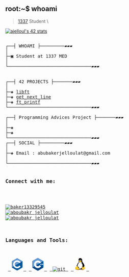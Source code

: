 ## root:~$ whoami

>  [1337](https://1337.ma/en/) Student \



<a href="https://github.com/oakoudad/badge42">
  <img src="https://badge.mediaplus.ma/binary/ajelloul" alt="ajelloul's 42 stats" />
</a>

<pre>

┌──┤ WHOAMI ├─────────▰▰▰
│
├─▣ Student at 1337 MED
│
└───────────────────────────────▰▰▰


┌──┤ 42 PROJECTS ├───────▰▰▰
│
├─◈ <a href="https://github.com/aboubakr-jelloulat/42-cursus/tree/main/libft">libft</a>
├─◈ <a href="https://github.com/aboubakr-jelloulat/42-cursus/tree/main/get_next_line">get_next_line</a>
├─◈ <a href="https://github.com/aboubakr-jelloulat/42-cursus/tree/main/ft_printf">ft_printf</a>
└───────────────────────────────▰▰▰

┌──┤ Programming Advices Project ├───────▰▰▰
│
├─◈ 
├─◈ 
└───────────────────────────────▰▰▰
┌──┤ SOCIAL ├─────────▰▰▰
│
├─◈ Email : abubakerjelloulat@gmail.com
│
└───────────────────────────────▰▰▰
  
<h3 align="left">Connect with me:</h3>
<p align="left">
<a href="https://twitter.com/baker13329545" target="blank"><img align="center" src="https://raw.githubusercontent.com/rahuldkjain/github-profile-readme-generator/master/src/images/icons/Social/twitter.svg" alt="baker13329545" height="30" width="40" /></a>
<a href="https://stackoverflow.com/users/aboubakr jelloulat" target="blank"><img align="center" src="https://raw.githubusercontent.com/rahuldkjain/github-profile-readme-generator/master/src/images/icons/Social/stack-overflow.svg" alt="aboubakr jelloulat" height="30" width="40" /></a>
<a href="https://discord.gg/aboubakr_jelloulat" target="blank"><img align="center" src="https://raw.githubusercontent.com/rahuldkjain/github-profile-readme-generator/master/src/images/icons/Social/discord.svg" alt="aboubakr_jelloulat" height="30" width="40" /></a>
</p>
<h3 align="left">Languages and Tools:</h3>
<p align="left"> <a href="https://www.cprogramming.com/" target="_blank" rel="noreferrer"> <img src="https://raw.githubusercontent.com/devicons/devicon/master/icons/c/c-original.svg" alt="c" width="40" height="40"/> </a> <a href="https://www.w3schools.com/cpp/" target="_blank" rel="noreferrer"> <img src="https://raw.githubusercontent.com/devicons/devicon/master/icons/cplusplus/cplusplus-original.svg" alt="cplusplus" width="40" height="40"/> </a> <a href="https://git-scm.com/" target="_blank" rel="noreferrer"> <img src="https://www.vectorlogo.zone/logos/git-scm/git-scm-icon.svg" alt="git" width="40" height="40"/> </a> <a href="https://www.linux.org/" target="_blank" rel="noreferrer"> <img src="https://raw.githubusercontent.com/devicons/devicon/master/icons/linux/linux-original.svg" alt="linux" width="40" height="40"/> </a> </p>
